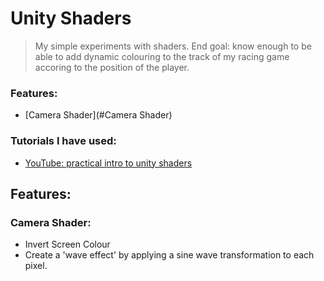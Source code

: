 # Unity Shaders

> My simple experiments with shaders. End goal: know enough to be able to add dynamic colouring to the track of my racing game accoring to the position of the player.

### Features:

* [Camera Shader](#Camera Shader)

### Tutorials I have used:

* [YouTube: practical intro to unity shaders](https://youtu.be/C0uJ4sZelio)

## Features:

### Camera Shader:
* Invert Screen Colour
* Create a 'wave effect' by applying a sine wave transformation to each pixel.
